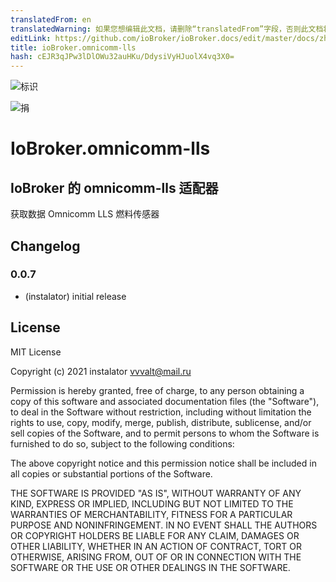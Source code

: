 ```yaml
---
translatedFrom: en
translatedWarning: 如果您想编辑此文档，请删除“translatedFrom”字段，否则此文档将再次自动翻译
editLink: https://github.com/ioBroker/ioBroker.docs/edit/master/docs/zh-cn/adapterref/iobroker.omnicomm-lls/README.md
title: ioBroker.omnicomm-lls
hash: cEJR3qJPw3lDlOWu32auHKu/DdysiVyHJuolX4vq3X0=
---
```

![标识](../../../en/adapterref/iobroker.omnicomm-lls/admin/logo_admin.png)

![捐](https://img.shields.io/badge/Donate-PayPal-green.svg)

# IoBroker.omnicomm-lls
## IoBroker 的 omnicomm-lls 适配器
获取数据 Omnicomm LLS 燃料传感器

## Changelog

### 0.0.7
* (instalator) initial release

## License
MIT License

Copyright (c) 2021 instalator <vvvalt@mail.ru>

Permission is hereby granted, free of charge, to any person obtaining a copy
of this software and associated documentation files (the "Software"), to deal
in the Software without restriction, including without limitation the rights
to use, copy, modify, merge, publish, distribute, sublicense, and/or sell
copies of the Software, and to permit persons to whom the Software is
furnished to do so, subject to the following conditions:

The above copyright notice and this permission notice shall be included in all
copies or substantial portions of the Software.

THE SOFTWARE IS PROVIDED "AS IS", WITHOUT WARRANTY OF ANY KIND, EXPRESS OR
IMPLIED, INCLUDING BUT NOT LIMITED TO THE WARRANTIES OF MERCHANTABILITY,
FITNESS FOR A PARTICULAR PURPOSE AND NONINFRINGEMENT. IN NO EVENT SHALL THE
AUTHORS OR COPYRIGHT HOLDERS BE LIABLE FOR ANY CLAIM, DAMAGES OR OTHER
LIABILITY, WHETHER IN AN ACTION OF CONTRACT, TORT OR OTHERWISE, ARISING FROM,
OUT OF OR IN CONNECTION WITH THE SOFTWARE OR THE USE OR OTHER DEALINGS IN THE
SOFTWARE.